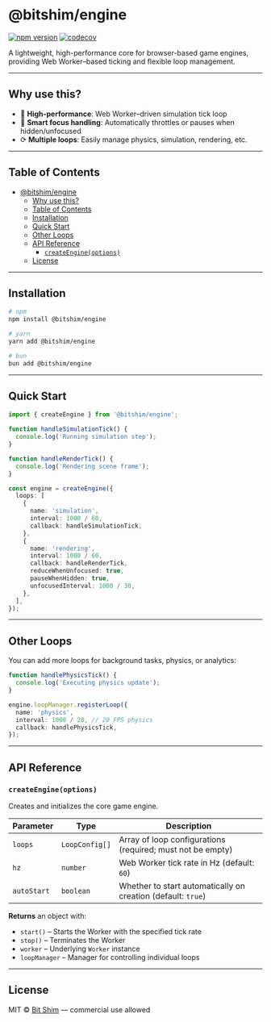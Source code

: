 # @bitshim/engine

[![npm version](https://img.shields.io/npm/v/@bitshim/engine.svg)](https://www.npmjs.com/package/@bitshim/engine)
[![codecov](https://codecov.io/gh/BitShim/engine/branch/main/graph/badge.svg)](https://codecov.io/gh/BitShim/engine)

A lightweight, high-performance core for browser-based game engines, providing Web Worker–based ticking and flexible loop management.

---

## Why use this?

- 🚀 **High-performance**: Web Worker–driven simulation tick loop
- 🧠 **Smart focus handling**: Automatically throttles or pauses when hidden/unfocused
- ⟳ **Multiple loops**: Easily manage physics, simulation, rendering, etc.

---

## Table of Contents

- [@bitshim/engine](#bitshimengine)
  - [Why use this?](#why-use-this)
  - [Table of Contents](#table-of-contents)
  - [Installation](#installation)
  - [Quick Start](#quick-start)
  - [Other Loops](#other-loops)
  - [API Reference](#api-reference)
    - [`createEngine(options)`](#createengineoptions)
  - [License](#license)

---

## Installation

```bash
# npm
npm install @bitshim/engine

# yarn
yarn add @bitshim/engine

# bun
bun add @bitshim/engine
```

---

## Quick Start

```ts
import { createEngine } from '@bitshim/engine';

function handleSimulationTick() {
  console.log('Running simulation step');
}

function handleRenderTick() {
  console.log('Rendering scene frame');
}

const engine = createEngine({
  loops: [
    {
      name: 'simulation',
      interval: 1000 / 60,
      callback: handleSimulationTick,
    },
    {
      name: 'rendering',
      interval: 1000 / 60,
      callback: handleRenderTick,
      reduceWhenUnfocused: true,
      pauseWhenHidden: true,
      unfocusedInterval: 1000 / 30,
    },
  ],
});
```

---

## Other Loops

You can add more loops for background tasks, physics, or analytics:

```ts
function handlePhysicsTick() {
  console.log('Executing physics update');
}

engine.loopManager.registerLoop({
  name: 'physics',
  interval: 1000 / 20, // 20 FPS physics
  callback: handlePhysicsTick,
});
```

---

## API Reference

### `createEngine(options)`

Creates and initializes the core game engine.

| Parameter    | Type            | Description                                                      |
|--------------|-----------------|------------------------------------------------------------------|
| `loops`      | `LoopConfig[]`  | Array of loop configurations (required; must not be empty)       |
| `hz`         | `number`        | Web Worker tick rate in Hz (default: `60`)                       |
| `autoStart`  | `boolean`       | Whether to start automatically on creation (default: `true`)     |

**Returns** an object with:

- `start()` – Starts the Worker with the specified tick rate
- `stop()` – Terminates the Worker
- `worker` – Underlying `Worker` instance
- `loopManager` – Manager for controlling individual loops

---

## License

MIT © [Bit Shim](https://github.com/BitShim) — commercial use allowed

